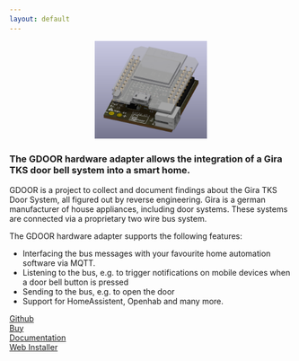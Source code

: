 ```yaml
---
layout: default
---
```

<p align="center">
<a href="./assets/images/hardware.png" target="blank"><img src="./assets/images/hardware.png" width="200px"/></a>
</p>

<div class="banner">
<h3>The GDOOR hardware adapter allows the integration of a Gira TKS door bell system into a smart home.</h3>
</div>

GDOOR is a project to collect and document findings about the Gira TKS Door System, all figured out by reverse engineering.
Gira is a german manufacturer of house appliances, including door systems. These systems are connected via a proprietary two wire bus system. 

The GDOOR hardware adapter supports the following features:
- Interfacing the bus messages with your favourite home automation software via MQTT.
- Listening to the bus, e.g. to trigger notifications on mobile devices when a door bell button is pressed
- Sending to the bus, e.g. to open the door
- Support for HomeAssistent, Openhab and many more.
<div class="actions">
<div class="button"><a href="https://github.com/gdoor-org/gdoor">Github</a></div>
<div class="button"><a href="/buy.html">Buy</a></div>
<div class="button"><a href="/documentation/getting-started.html">Documentation</a></div>
<div class="button"><a href="/web-installer.html">Web Installer</a></div>
</div>